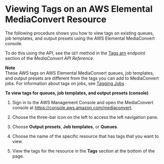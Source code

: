# Viewing Tags on an AWS Elemental MediaConvert Resource<a name="view-tags-on-resource"></a>

The following procedure shows you how to view tags on existing queues, job templates, and output presets using the AWS Elemental MediaConvert console\.

To do this using the API, see the `GET` method in the [Tags arn](https://docs.aws.amazon.com/mediaconvert/latest/apireference/tags-arn.html) endpoint section of the *MediaConvert API Reference*\.

**Note**  
These AWS tags on AWS Elemental MediaConvert queues, job templates, and output presets are different from the tags you can add to MediaConvert jobs\. For information about tags on jobs, see [Tagging Jobs](tagging-jobs.md)

**To view tags for queues, job templates, and output presets \(console\)**

1. Sign in to the AWS Management Console and open the MediaConvert console at [https://console\.aws\.amazon\.com/mediaconvert](https://console.aws.amazon.com/mediaconvert)\.

1. Choose the three\-bar icon on the left to access the left navigation pane\.

1. Choose **Output presets**, **Job templates**, or **Queues**\.

1. Choose the name of the specific resource that has tags that you want to view\.

1. View the tags for the resource in the **Tags** section at the bottom of the page\.